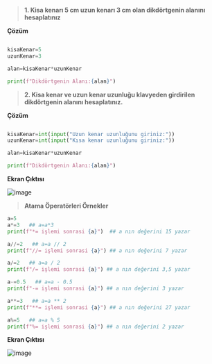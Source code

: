 > **1. Kisa kenarı 5 cm uzun kenarı 3 cm olan dikdörtgenin alanını hesaplatınız**

**Çözüm**
```python

kisaKenar=5
uzunKenar=3

alan=kisaKenar*uzunKenar

print(f"Dikdörtgenin Alanı:{alan}")

```

> **2. Kisa kenar ve uzun kenar uzunluğu klavyeden girdirilen dikdörtgenin alanını hesaplatınız.**

**Çözüm**
```python

kisaKenar=int(input("Uzun kenar uzunluğunu giriniz:"))
uzunKenar=int(input("Kısa kenar uzunluğunu giriniz:"))

alan=kisaKenar*uzunKenar

print(f"Dikdörtgenin Alanı:{alan}")

```

**Ekran Çıktısı**

![image](https://user-images.githubusercontent.com/28144917/137683118-d7e1fb9d-8b83-41df-ad16-7716ef27b71b.png)


> **Atama Öperatörleri Örnekler**

```python
a=5
a*=3   ## a=a*3
print(f"*= işlemi sonrasi {a}")  ## a nın değerini 15 yazar

a//=2   ## a=a // 2
print(f"//= işlemi sonrasi {a}") ## a nın değerini 7 yazar

a/=2   ## a=a / 2
print(f"/= işlemi sonrasi {a}") ## a nın değerini 3,5 yazar

a-=0.5   ## a=a - 0.5
print(f"-= işlemi sonrasi {a}") ## a nın değerini 3 yazar

a**=3   ## a=a ** 2
print(f"**= işlemi sonrasi {a}") ## a nın değerini 27 yazar

a%=5   ## a=a % 5
print(f"%= işlemi sonrasi {a}") ## a nın değerini 2 yazar

```

**Ekran Çıktısı**

![image](https://user-images.githubusercontent.com/28144917/137684933-e45d244c-24cc-414a-ae0d-cd376a056a19.png)
